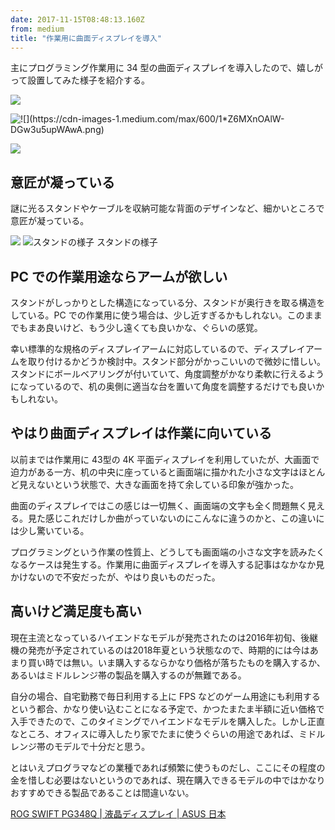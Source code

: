 ```yaml
---
date: 2017-11-15T08:48:13.160Z
from: medium
title: "作業用に曲面ディスプレイを導入"
---
```


主にプログラミング作業用に 34 型の曲面ディスプレイを導入したので、嬉しがって設置してみた様子を紹介する。

![](https://cdn-images-1.medium.com/max/1200/1*LM1oYYoMqkVCTqzxsRbWGg.png)

![](https://cdn-images-1.medium.com/max/600/1*MIhW4gJu7Q-CfE9q1X39UA.png "![](https://cdn-images-1.medium.com/max/600/1*Z6MXnOAlW-DGw3u5upWAwA.png)")

![](https://cdn-images-1.medium.com/max/1200/1*XdZYgdXo6joOxw0vQuipfQ.png)

## 意匠が凝っている

謎に光るスタンドやケーブルを収納可能な背面のデザインなど、細かいところで意匠が凝っている。

![](https://cdn-images-1.medium.com/max/600/1*RtF_68PlX_2WEbG6OUjkiA.png)
![スタンドの様子](https://cdn-images-1.medium.com/max/600/1*mYGN1KmkUVqSlesPJpO_8g.png)
スタンドの様子

## PC での作業用途ならアームが欲しい

スタンドがしっかりとした構造になっている分、スタンドが奥行きを取る構造をしている。PC での作業用に使う場合は、少し近すぎるかもしれない。このままでもまあ良いけど、もう少し遠くても良いかな、ぐらいの感覚。

幸い標準的な規格のディスプレイアームに対応しているので、ディスプレイアームを取り付けるかどうか検討中。スタンド部分がかっこいいので微妙に惜しい。スタンドにボールベアリングが付いていて、角度調整がかなり柔軟に行えるようになっているので、机の奥側に適当な台を置いて角度を調整するだけでも良いかもしれない。

## やはり曲面ディスプレイは作業に向いている

以前までは作業用に 43型の 4K 平面ディスプレイを利用していたが、大画面で迫力がある一方、机の中央に座っていると画面端に描かれた小さな文字はほとんど見えないという状態で、大きな画面を持て余している印象が強かった。

曲面のディスプレイではこの感じは一切無く、画面端の文字も全く問題無く見える。見た感じこれだけしか曲がっていないのにこんなに違うのかと、この違いには少し驚いている。

プログラミングという作業の性質上、どうしても画面端の小さな文字を読みたくなるケースは発生する。作業用に曲面ディスプレイを導入する記事はなかなか見かけないので不安だったが、やはり良いものだった。

## 高いけど満足度も高い

現在主流となっているハイエンドなモデルが発売されたのは2016年初旬、後継機の発売が予定されているのは2018年夏という状態なので、時期的には今はあまり買い時では無い。いま購入するならかなり価格が落ちたものを購入するか、あるいはミドルレンジ帯の製品を購入するのが無難である。

自分の場合、自宅勤務で毎日利用する上に FPS などのゲーム用途にも利用するという都合、かなり使い込むことになる予定で、かつたまたま半額に近い価格で入手できたので、このタイミングでハイエンドなモデルを購入した。しかし正直なところ、オフィスに導入したり家でたまに使うぐらいの用途であれば、ミドルレンジ帯のモデルで十分だと思う。

とはいえプログラマなどの業種であれば頻繁に使うものだし、ここにその程度の金を惜しむ必要はないというのであれば、現在購入できるモデルの中ではかなりおすすめできる製品であることは間違いない。

[ROG SWIFT PG348Q | 液晶ディスプレイ | ASUS 日本](https://www.asus.com/jp/Monitors/ROG-SWIFT-PG348Q/)
